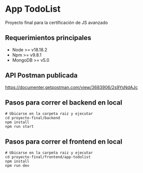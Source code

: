 # App TodoList
Proyecto final para la certificación de JS avanzado

## Requerimientos principales
- Node >= v18.18.2
- Npm >= v9.8.1
- MongoDB >= v5.0

## API Postman publicada
https://documenter.getpostman.com/view/3683906/2s9YsNdAJc

## Pasos para correr el backend en local
```shell
# Ubicarse en la carpeta raiz y ejecutar
cd proyecto-final/backend
npm install
npm run start
```

## Pasos para correr el frontend en local
```shell
# Ubicarse en la carpeta raiz y ejecutar
cd proyecto-final/frontend/app-todolist
npm install
npm run dev
```